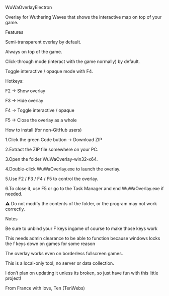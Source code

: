 WuWaOverlayElectron

Overlay for Wuthering Waves that shows the interactive map on top of your game.

Features

Semi-transparent overlay by default.

Always on top of the game.

Click-through mode (interact with the game normally) by default.

Toggle interactive / opaque mode with F4.

Hotkeys:

F2 → Show overlay

F3 → Hide overlay

F4 → Toggle interactive / opaque

F5 → Close the overlay as a whole

How to install (for non-GitHub users)

1.Click the green Code button → Download ZIP

2.Extract the ZIP file somewhere on your PC.

3.Open the folder WuWaOverlay-win32-x64.

4.Double-click WuWaOverlay.exe to launch the overlay.

5.Use F2 / F3 / F4 / F5 to control the overlay.

6.To close it, use F5 or go to the Task Manager and end WuWaOverlay.exe if needed.

⚠️ Do not modify the contents of the folder, or the program may not work correctly.

Notes

Be sure to unbind your F keys ingame of course to make those keys work

This needs admin clearance to be able to function because windows locks the f keys down on games for some reason

The overlay works even on borderless fullscreen games.

This is a local-only tool, no server or data collection.

I don’t plan on updating it unless its broken, so just have fun with this little project!

From France with love,
Ten (TenWebs)
